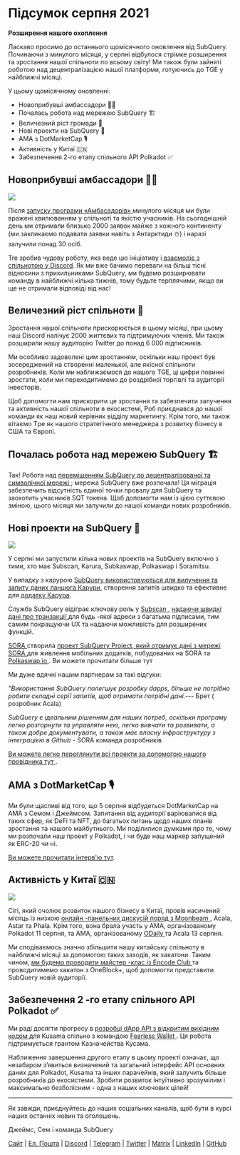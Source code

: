 # Підсумок серпня 2021

**Розширення нашого охоплення**

Ласкаво просимо до останнього щомісячного оновлення від SubQuery. Починаючи з минулого місяця, у серпні відбулося стрімке розширення та зростання нашої спільноти по всьому світу! Ми також були зайняті роботою над децентралізацією нашої платформи, готуючись до TGE у найближчі місяці.

У цьому щомісячному оновленні:

-   Новоприбувші амбассадори 👩‍💼
-   Почалась робота над мережею SubQuery 🏗
-   Величезний ріст громади 🚀
-   Нові проекти на SubQuery 🤝
-   AMA з DotMarketCap 🎙
-   Активність у Китаї 🇨🇳
-   Забезпечення 2-го етапу спільного API Polkadot ✅

## Новоприбувші амбассадори 👩‍💼

![](https://miro.medium.com/max/1400/0*_nOcsPjhQxta_FPH)

Після [ запуску програми «Амбасадорів» ](https://subquery.medium.com/introducing-the-subquery-ambassador-program-aa82613ab804) минулого місяця ми були вражені хвилюванням у спільноті та якістю учасників. На сьогоднішній день ми отримали близько 2000 заявок майже з кожного континенту (ми закликаємо подавати заявки навіть з Антарктиди ☃️) і наразі залучили понад 30 осіб.

Tre зробив чудову роботу, яка веде цю ініціативу і[ взаємодіє з спільнотою у Discord](https://discord.com/invite/78zg8aBSMG). Як ми вже бачимо переваги на більш тісні відносини з прихильниками SubQuery, ми будемо розширювати команду в найближчі кілька тижнів, тому будьте терплячими, якщо ви ще не отримали вiдповiдi від нас!

## Величезний ріст спільноти 🚀

Зростання нашої спільноти прискорюється в цьому місяці, при цьому наш Discord налічує 2000 життєвих та підтримуючих членів. Ми також розширили нашу аудиторію Twitter до понад 6 000 підписників.

Ми особливо задоволені цим зростанням, оскільки наш проект був зосереджений на створенні маленької, але якісної спільноти розробників. Коли ми наближаємося до нашого TGE, ці цифри повинні зростати, коли ми переходитимемо до роздрібної торгівлі та аудиторії інвесторів.

Щоб допомогти нам прискорити це зростання та забезпечити залучення та активність нашої спільноти в екосистемі, Роб приєднався до нашої команди як наш новий керівник відділу маркетингу. Крім того, ми також вітаємо Tре як нашого стратегічного менеджера з розвитку бізнесу в США та Європі.

## Почалась робота над мережею SubQuery 🏗

Так! Робота над [ переміщенням SubQuery до децентралізованої та символічної мережі ](https://subquery.medium.com/the-subquery-network-a-summary-46cde0acb010); мережа SubQuery вже розпочала! Ця міграція забезпечить відсутність єдиної точки провалу для SubQuery та заохотить учасників SQT токена. Щоб допомогти нам із цією суттєвою зміною, цього місяця ми залучили до нашої команди нових розробників.

## Нові проекти на SubQuery 🤝

![](https://miro.medium.com/max/4800/1*yUruZPSKP_0BA6mA72P8xg.gif)

У серпні ми запустили кілька нових проектів на SubQuery включно з тими, хто має Subscan, Karura, Subkaswap, Polkaswap і Soramitsu.

У випадку з карурою [SubQuery використовуються для вилучення та запиту даних ланцюга Карури](https://subquery.medium.com/karura-integrates-with-subquery-to-aggregate-and-serve-defi-data-to-kusama-builders-d34f0e722311?source=your_stories_page-------------------------------------), створення запитів швидко та ефективне для [додатку Карура](https://apps.karura.network/).

Служба SubQuery відіграє ключову роль у [ Subscan ](https://www.subscan.io/), [ надаючи швидкі дані про транзакції ](https://subquery.medium.com/subscans-multi-signature-tool-powered-by-subquery-926da3e4fc25?source=your_stories_page-------------------------------------) для будь -якої адреси з багатьма підписами, тим самим покращуючи UX та надаючи можливість для розширених функцій.

[ SORA ](https://sora.org/) створила [ проект SubQuery Project, який отримує дані з мережі SORA ](https://subquery.medium.com/sora-integrates-subquery-to-provide-data-to-the-sora-network-5a73f77a40aa?source=your_stories_page-------------------------------------) для живлення мобільних додатків, побудованих на SORA та [ Polkaswap.io ](http://polkaswap.io/). Ви можете прочитати більше тут

Ми дуже вдячні нашим партнерам за такі відгуки:

*"Використання SubQuery полегшує розробку dapps, більше не потрібно робити складні серії запитів, щоб отримати потрібні дані.*--- Брет ( розробник Acala)

*SubQuery є ідеальним рішенням для наших потреб, оскільки програму легко розгорнути та управляти нею, легко вивчати та розвивати, а також добре документувати, а також має власну інфраструктуру з інтеграцією в Github* - SORA команда розробників

[ Ви можете легко переглянути всі проекти за допомогою нашого провідника тут ](https://explorer.subquery.network/).

## AMA з DotMarketCap 🎙

Ми були щасливі від того, що 5 серпня відбудеться DotMarketCap на AMA з Семом і Джеймсом. Запитання від аудиторії варіювалися від таких сфер, як DeFi та NFT, до багатьох питань щодо наших планів зростання та нашого майбутнього. Ми поділилися думками про те, чому ми розпочали наш проект у Polkadot, і чи буде наш маркер запущений як ERC-20 чи ні.

[Ви можете прочитати інтерв'ю тут](https://dotmarketcap.com/blog-detail/288/ama30-recap-polkawarriors-x-subquery).

## Активність у Китаї 🇨🇳

![](https://miro.medium.com/max/1400/0*A5oqsryFRbGX0MDx)

Сігі, який очолює розвиток нашого бізнесу в Китаї, провів насичений місяць із низкою [ онлайн -панельних дискусій поряд з Moonbeam ](https://twitter.com/SubQueryNetwork/status/1425293137103122432/photo/1), Acala, Astar та Phala. Крім того, вона брала участь у AMA, організованому Polkadot 11 серпня, та AMA, організованому [ ODaily ](http://www.odaily.com/) та Acala 13 серпня.

Ми сподіваємось значно збільшити нашу китайську спільноту в найближчі місяці за допомогою таких заходів, як хакатони. Таким чином, [ ми будемо проводити майстер -клас із Encode Club ](https://www.eventbrite.co.uk/e/polkadot-hackathon-subquery-workshop-tickets-167321106935?aff=ebdsoporgprofile) та проводитимемо хакатон з OneBlock+, щоб допомогти представити SubQuery новій аудиторії.

## Забезпечення 2 -го етапу спільного API Polkadot ✅

Ми раді досягти прогресу в [ розробці dApp API з відкритим вихідним кодом ](https://docs.google.com/document/d/13L8HBwB6VB-n2g274FFFJKORYPJsq744C6H8iEDQ0-0/edit) для Kusama спільно з командою [ Fearless Wallet ](https://fearlesswallet.io/). Ця робота підтримується грантом Казначейства Кусама.

Наближення завершення другого етапу в цьому проекті означає, що незабаром з’явиться визначений та загальний інтерфейс API основних даних для Polkadot, Kusama та інших парачейнів, який залучить більше розробників до екосистеми. Зробити розвиток інтуїтивно зрозумілим і максимально безболісним - одна з наших ключових цілей!

*****

Як завжди, приєднуйтесь до наших соціальних каналів, щоб бути в курсі наших останніх новин та оголошень.

Джеймс, Сем і команда SubQuery

[Сайт](https://subquery.network/) | [Eл. Пошта](mailto:hello@subquery.network) | [Discord](https://discord.com/invite/78zg8aBSMG) | [Telegram](https://t.me/subquerynetwork) | [Twitter](https://twitter.com/subquerynetwork) | [Matrix](https://matrix.to/#/#subquery:matrix.org) | [LinkedIn](https://www.linkedin.com/company/subquery) | [GitHub](https://www.youtube.com/channel/UCi1a6NUUjegcLHDFLr7CqLw)
